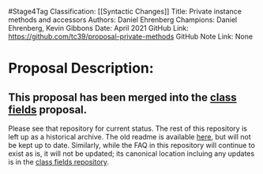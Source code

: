 #Stage4Tag
Classification: [[Syntactic Changes]]
Title: Private instance methods and accessors
Authors: Daniel Ehrenberg
Champions: Daniel Ehrenberg, Kevin Gibbons
Date: April 2021
GitHub Link: https://github.com/tc39/proposal-private-methods
GitHub Note Link: None

# Proposal Description:
## This proposal has been merged into the [class fields](https://github.com/tc39/proposal-class-fields) proposal.

Please see that repository for current status. The rest of this repository is left up as a historical archive. The old readme is available [here](OLD_README.md), but will not be kept up to date. Similarly, while the FAQ in this repository will continue to exist as is, it will not be updated; its canonical location incluing any updates is in the [class fields repository](https://github.com/tc39/proposal-class-fields/blob/HEAD/PRIVATE_SYNTAX_FAQ.md).
